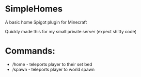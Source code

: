 # SimpleHomes
A basic home Spigot plugin for Minecraft

Quickly made this for my small private server (expect shitty code)

# Commands:
  - /home - teleports player to their set bed
  - /spawn - teleports player to world spawn
